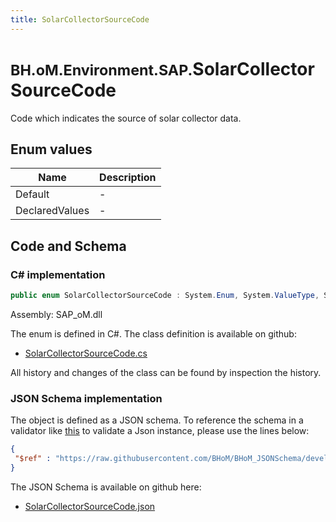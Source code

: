 ```yaml
---
title: SolarCollectorSourceCode
---
```


# <small>BH.oM.Environment.SAP.</small>**SolarCollectorSourceCode**

Code which indicates the source of solar collector data.

## Enum values

| Name            | Description                                                    |
|-----------------|----------------------------------------------------------------|
| Default |  -  |
| DeclaredValues |  -  |


## Code and Schema

### C# implementation

``` C# title="C#"
public enum SolarCollectorSourceCode : System.Enum, System.ValueType, System.IComparable, System.ISpanFormattable, System.IFormattable, System.IConvertible
```

Assembly: SAP_oM.dll

The enum is defined in C#. The class definition is available on github:

- [SolarCollectorSourceCode.cs](https://github.com/BHoM/SAP_Toolkit/blob/develop/SAP_oM/Enums\SolarCollectorSourceCode.cs)

All history and changes of the class can be found by inspection the history.
### JSON Schema implementation

The object is defined as a JSON schema. To reference the schema in a validator like [this](https://www.jsonschemavalidator.net/) to validate a Json instance, please use the lines below:

``` json title="JSON Schema"
{
 "$ref" : "https://raw.githubusercontent.com/BHoM/BHoM_JSONSchema/develop/SAP_oM/SAP/SolarCollectorSourceCode.json"
}
```

The JSON Schema is available on github here:

- [SolarCollectorSourceCode.json](https://github.com/BHoM/BHoM_JSONSchema/blob/develop/SAP_oM/SAP/SolarCollectorSourceCode.json)
